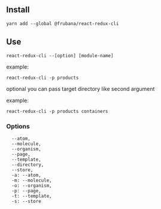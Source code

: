 ## Install

`yarn add --global @frubana/react-redux-cli`

## Use

`react-redux-cli --[option] [module-name]`

example:

```
react-redux-cli -p products
```

optional you can pass target directory like second argument

example:

```
react-redux-cli -p products containers
```

### Options

```
  --atom,
  --molecule,
  --organism,
  --page,
  --template,
  --directory,
  --store,
  -a: --atom,
  -m: --molecule,
  -o: --organism,
  -p: --page,
  -t: --template,
  -s: --store
```
